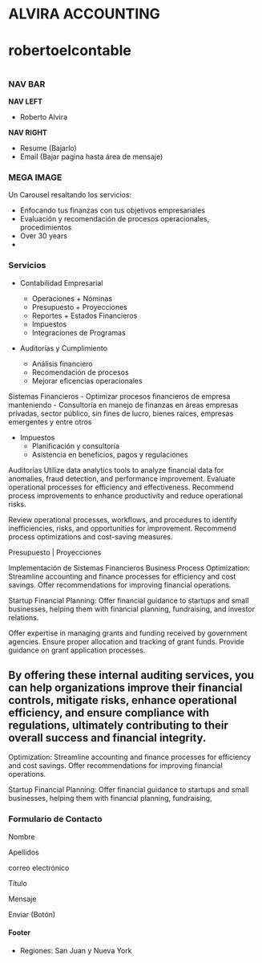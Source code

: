 
# ALVIRA ACCOUNTING
# robertoelcontable
# 

### NAV BAR

**NAV LEFT**
- Roberto Alvira

**NAV RIGHT**
- Resume (Bajarlo)
- Email (Bajar pagina hasta área de mensaje)



### MEGA IMAGE

Un Carousel resaltando los servicios: 

- Enfocando tus finanzas con tus objetivos empresariales
- Evaluación y recomendación de procesos operacionales, procedimientos
- Over 30 years 
-



### Servicios

- Contabilidad Empresarial
    - Operaciones + Nóminas
    - Presupuesto + Proyecciones
    - Reportes + Estados Financieros
    - Impuestos 
    - Integraciones de Programas

- Auditorías y Cumplimiento
    - Análisis financiero
    - Recomendación de procesos
    - Mejorar eficencias operacionales

Sistemas Financieros
    - Optimizar procesos financieros de empresa manteniendo 
    - Consultoría en manejo de finanzas en áreas empresas  privadas, sector público, sin fines de lucro, bienes raíces, empresas emergentes y entre otros

- Impuestos
    - Planificación y consultoría
    - Asistencia en beneficios, pagos y regulaciones





Auditorías
Utilize data analytics tools to analyze financial data for anomalies, fraud detection, and performance improvement.
Evaluate operational processes for efficiency and effectiveness.
Recommend process improvements to enhance productivity and reduce operational risks.

Review operational processes, workflows, and procedures to identify inefficiencies, risks, and opportunities for improvement.
Recommend process optimizations and cost-saving measures.

Presupuesto | Proyecciones

Implementación de Sistemas Financieros
Business Process Optimization: Streamline accounting and finance processes for efficiency and cost savings. Offer recommendations for improving financial operations.

Startup Financial Planning: Offer financial guidance to startups and small businesses, helping them with financial planning, fundraising, and investor relations.

Offer expertise in managing grants and funding received by government agencies.
Ensure proper allocation and tracking of grant funds.
Provide guidance on grant application processes.

By offering these internal auditing services, you can help organizations improve their financial controls, mitigate risks, enhance operational efficiency, and ensure compliance with regulations, ultimately contributing to their overall success and financial integrity.
-
Optimization: Streamline accounting and finance processes for efficiency and cost savings. Offer recommendations for improving financial operations.

Startup Financial Planning: Offer financial guidance to startups and small businesses, helping them with financial planning, fundraising, 


### Formulario de Contacto

Nombre

Apellidos

correo electrónico

Título

Mensaje


Enviar (Botón)


#### Footer

- Regiones: San Juan y Nueva York

